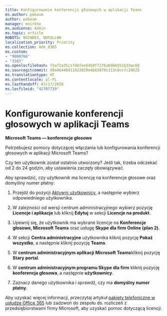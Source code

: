 ```yaml
---
title: Konfigurowanie konferencji głosowych w aplikacji Teams
ms.author: pebaum
author: pebaum
manager: mnirkhe
ms.audience: Admin
ms.topic: article
ROBOTS: NOINDEX, NOFOLLOW
localization_priority: Priority
ms.collection: Adm_O365
ms.custom:
- "9000766"
- "3183"
ms.openlocfilehash: f3af2a35c1fd4fee6458ff276a69bb551b33ac68
ms.sourcegitcommit: 09a46448411022829e4b83879c113c0ccfc29625
ms.translationtype: HT
ms.contentlocale: pl-PL
ms.lasthandoff: 03/17/2020
ms.locfileid: "42707739"
---
```

# <a name="setup-audio-conferencing-for-teams"></a>Konfigurowanie konferencji głosowych w aplikacji Teams

**Microsoft Teams — konferencje głosowe**

Potrzebujesz pomocy dotyczącej włączania lub konfigurowania konferencji głosowych w aplikacji Microsoft Teams?

Czy ten użytkownik został ostatnio utworzony?  Jeśli tak, trzeba odczekać od 2 do 24 godzin, aby ustawienia zaczęły obowiązywać.

Aby sprawdzić, czy użytkownik ma licencję na konferencje głosowe oraz domyślny numer płatny:

1. Przejdź do pozycji [Aktywni użytkownicy](https://admin.microsoft.com/Adminportal/Home?source=applauncher#/users), a następnie wybierz odpowiedniego użytkownika.

2. W zależności od wersji centrum administracyjnego wybierz pozycję **Licencje i aplikacje** lub kliknij **Edytuj** w sekcji **Licencje na produkt**.

3. Upewnij się, że użytkownik ma wybrane licencje na **Konferencje głosowe, Microsoft Teams** oraz usługę **Skype dla firm Online (plan 2)**.

4. W sekcji **Centra administracyjne** użytkownika kliknij pozycję **Pokaż wszystko**, a następnie kliknij pozycję **Teams**.

5. W **centrum administracyjnym aplikacji Microsoft Teams**kliknij pozycję **Stary portal**.

6. W **centrum administracyjnym programu Skype dla firm** kliknij pozycję **konferencja głosowa**, a następnie **użytkownicy**.

7. Zaznacz danego użytkownika i sprawdź, czy ma **domyślny numer płatny**.

Aby uzyskać więcej informacji, przeczytaj artykuł [pakiety telefoniczne w usłudze Office 365](https://docs.microsoft.com/microsoftteams/calling-plans-for-office-365) lub zadzwoń do zespołu ds. rozliczeń z przedsiębiorstwami firmy Microsoft, aby uzyskać pomoc dotyczącą licencji.